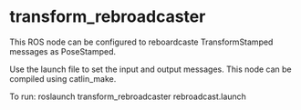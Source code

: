 # transform_rebroadcaster
This ROS node can be configured to reboardcaste TransformStamped messages as PoseStamped.

Use the launch file to set the input and output messages. This node can be compiled using catlin_make.

To run:
  roslaunch transform_rebroadcaster rebroadcast.launch
